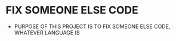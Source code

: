 # FIX SOMEONE ELSE CODE
* PURPOSE OF THIS PROJECT IS TO FIX SOMEONE ELSE CODE, WHATEVER LANGUAGE IS
